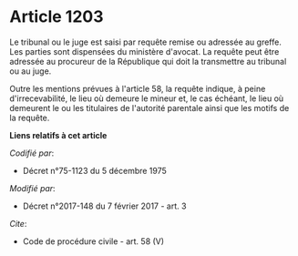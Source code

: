 # Article 1203

Le tribunal ou le juge est saisi par requête remise ou adressée au greffe. Les parties sont dispensées du ministère d'avocat.
La requête peut être adressée au procureur de la République qui doit la transmettre au tribunal ou au juge. 

Outre les mentions prévues à l'article 58, la requête indique, à peine d'irrecevabilité, le lieu où demeure le mineur et, le
cas échéant, le lieu où demeurent le ou les titulaires de l'autorité parentale ainsi que les motifs de la requête.

**Liens relatifs à cet article**

_Codifié par_:

  - Décret n°75-1123 du 5 décembre 1975

_Modifié par_:

  - Décret n°2017-148 du 7 février 2017 - art. 3

_Cite_:

  - Code de procédure civile - art. 58 (V)
